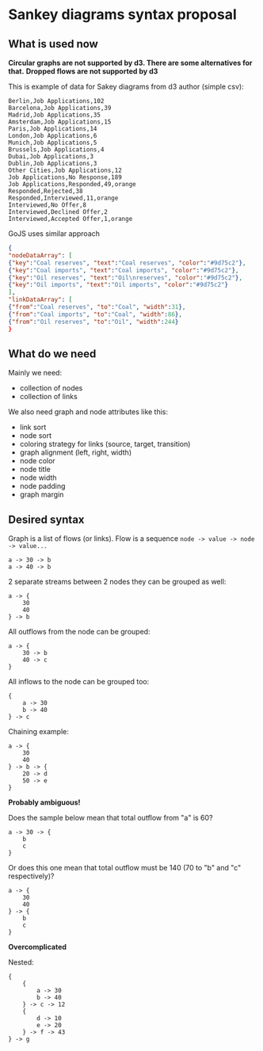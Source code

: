 # Sankey diagrams syntax proposal

## What is used now

**Circular graphs are not supported by d3. There are some alternatives for that.**
**Dropped flows are not supported by d3**

This is example of data for Sakey diagrams from d3 author (simple csv):

```csv
Berlin,Job Applications,102
Barcelona,Job Applications,39
Madrid,Job Applications,35
Amsterdam,Job Applications,15
Paris,Job Applications,14
London,Job Applications,6
Munich,Job Applications,5
Brussels,Job Applications,4
Dubai,Job Applications,3
Dublin,Job Applications,3
Other Cities,Job Applications,12
Job Applications,No Response,189
Job Applications,Responded,49,orange
Responded,Rejected,38
Responded,Interviewed,11,orange
Interviewed,No Offer,8
Interviewed,Declined Offer,2
Interviewed,Accepted Offer,1,orange
```

GoJS uses similar approach
```json
{
"nodeDataArray": [
{"key":"Coal reserves", "text":"Coal reserves", "color":"#9d75c2"},
{"key":"Coal imports", "text":"Coal imports", "color":"#9d75c2"},
{"key":"Oil reserves", "text":"Oil\nreserves", "color":"#9d75c2"},
{"key":"Oil imports", "text":"Oil imports", "color":"#9d75c2"}
],
"linkDataArray": [
{"from":"Coal reserves", "to":"Coal", "width":31},
{"from":"Coal imports", "to":"Coal", "width":86},
{"from":"Oil reserves", "to":"Oil", "width":244}
}
```

## What do we need

Mainly we need:
* collection of nodes
* collection of links

We also need graph and node attributes like this:
* link sort
* node sort
* coloring strategy for links (source, target, transition)
* graph alignment (left, right, width)
* node color
* node title
* node width
* node padding
* graph margin

## Desired syntax

Graph is a list of flows (or links).
Flow is a sequence `node -> value -> node -> value...`
```
a -> 30 -> b
a -> 40 -> b
```

2 separate streams between 2 nodes they can be grouped as well:
```
a -> {
    30
    40
} -> b
```

All outflows from the node can be grouped:
```
a -> {
    30 -> b
    40 -> c
}
```

All inflows to the node can be grouped too:
```
{
    a -> 30
    b -> 40
} -> c
```

Chaining example:
```
a -> {
    30
    40
} -> b -> {
    20 -> d
    50 -> e
}
```

**Probably ambiguous!**

Does the sample below mean that total outflow from "a" is 60?
```
a -> 30 -> {
    b
    c
}
```

Or does this one mean that total outflow must be 140 (70 to "b" and "c" respectively)?
```
a -> {
    30
    40
} -> {
    b
    c
}
```

**Overcomplicated**

Nested:
```
{
    {
        a -> 30
        b -> 40
    } -> c -> 12
    {
        d -> 10
        e -> 20
    } -> f -> 43
} -> g
```
